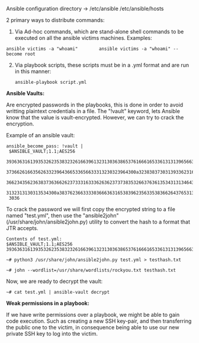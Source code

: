 Ansible configuration directory   -> /etc/ansible       /etc/ansible/hosts

2 primary ways to distribute commands:
1. Via Ad-hoc commands, which are stand-alone shell commands to be executed on all the ansible victims machines. Examples:
  
  ```ansible victims -a "whoami"        ansible victims -a "whoami" --become root```

2. Via playbook scripts, these scripts must be in a .yml format and are run in this manner:

     ```ansible-playbook script.yml```

**Ansible Vaults:**

Are encrypted passwords in the playbooks, this is done in order to avoid writting plaintext credentials in a file. The "!vault" keyword, lets Ansible know that the value is vault-encrypted. However, we can try to crack the encryption.

Example of an ansible vault:

```
ansible_become_pass: !vault |
 $ANSIBLE_VAULT;1.1;AES256
 
39363631613935326235383232616639613231303638653761666165336131313965663033313232
 
3736626166356263323964366533656633313230323964300a323838373031393362316534343863
 
36623435623638373636626237333163336263623737383532663763613534313134643730643532
 
3132313130313534300a383762366333303666363165383962356335383662643765313832663238
 3036
```

To crack the password we will first copy the encrypted string to a file named "test.yml", then use the "ansible2john"
(/usr/share/john/ansible2john.py) utility to convert the hash to a format that JTR accepts.

```
Contents of test.yml:
$ANSIBLE_VAULT;1.1;AES256
393636316139353262353832326166396132313036386537616661653361313139656630333132323736626166356263323964366533656633313230323964300a323838373031393362316534343863366234356236383736366262373331633362636237373835326637636135343131346437306435323132313130313534300a3837623663333036663631653839623563353836626437653138326632383036

~# python3 /usr/share/john/ansible2john.py test.yml > testhash.txt

~# john --wordlist=/usr/share/wordlists/rockyou.txt testhash.txt
```

Now, we are ready to decrypt the vault:

```
~# cat test.yml | ansible-vault decrypt
```

**Weak permissions in a playbook:**

If we have write permissions over a playbook, we might be able to gain code execution. Such as creating a new SSH key-pair, and then transferring the public one to the victim, in consequence being able to use our new private SSH key to log into the victim. 
